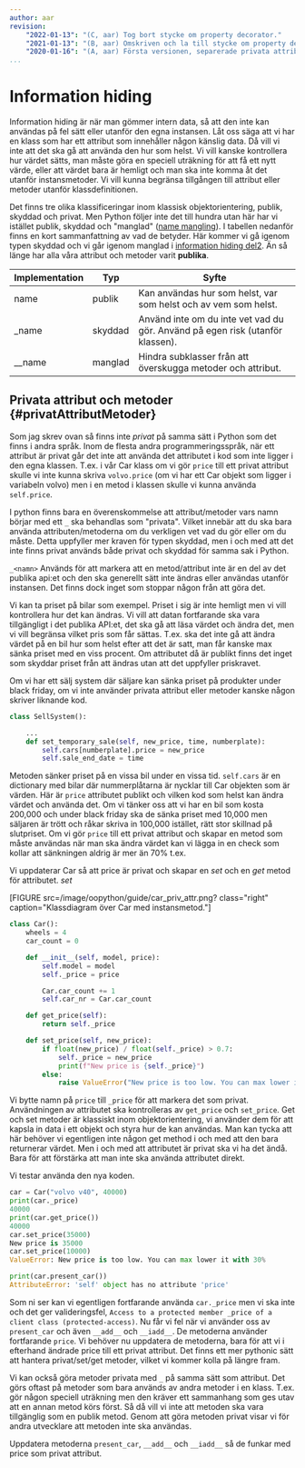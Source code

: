 ```yaml
---
author: aar
revision:
    "2022-01-13": "(C, aar) Tog bort stycke om property decorator."
    "2021-01-13": "(B, aar) Omskriven och la till stycke om property decorator."
    "2020-01-16": "(A, aar) Första versionen, separerade privata attribut från mangling för att få in i kmom01."
...
```

Information hiding
==================================

Information hiding är när man gömmer intern data, så att den inte kan användas på fel sätt eller utanför den egna instansen. Låt oss säga att vi har en klass som har ett attribut som innehåller någon känslig data. Då vill vi inte att det ska gå att använda den hur som helst. Vi vill kanske kontrollera hur värdet sätts, man måste göra en speciell uträkning för att få ett nytt värde, eller att värdet bara är hemligt och man ska inte komma åt det utanför instansmetoder. Vi vill kunna begränsa tillgången till attribut eller metoder utanför klassdefinitionen.

Det finns tre olika klassificeringar inom klassisk objektorientering, publik, skyddad och privat. Men Python följer inte det till hundra utan här har vi istället publik, skyddad och "manglad" ([name mangling](https://docs.python.org/3.7/tutorial/classes.html#private-variables)). I tabellen nedanför finns en kort sammanfattning av vad de betyder. Här kommer vi gå igenom typen skyddad och vi går igenom manglad i [information hiding del2](guide/kom-igang-med-objektorienterad-programmering-i-python/230_information_hiding_2). Än så länge har alla våra attribut och metoder varit **publika**.

| Implementation | Typ     | Syfte                                                                                 |
|----------------|---------|---------------------------------------------------------------------------------------|
| name           | publik  | Kan användas hur som helst, var som helst och av vem som helst.                       |
| _name          | skyddad | Använd inte om du inte vet vad du gör. Använd på egen risk (utanför klassen).         |
| __name         | manglad | Hindra subklasser från att överskugga metoder och attribut.                           |



Privata attribut och metoder {#privatAttributMetoder}
--------------------------------------------------------


Som jag skrev ovan så finns inte _privat_ på samma sätt i Python som det finns i andra språk. Inom de flesta andra programmeringsspråk, när ett attribut är privat går det inte att använda det attributet i kod som inte ligger i den egna klassen. T.ex. i vår Car klass om vi gör `price` till ett privat attribut skulle vi inte kunna skriva `volvo.price` (om vi har ett Car objekt som ligger i variabeln volvo) men i en metod i klassen skulle vi kunna använda `self.price`.

I python finns bara en överenskommelse att attribut/metoder vars namn börjar med ett `_` ska behandlas som "privata". Vilket innebär att du ska bara använda attributen/metoderna om du verkligen vet vad du gör eller om du måste. Detta uppfyller mer kraven för typen skyddad, men i och med att det inte finns privat används både privat och skyddad för samma sak i Python.

`_<namn>` Används för att markera att en metod/attribut inte är en del av det publika api:et och den ska generellt sätt inte ändras eller användas utanför instansen. Det finns dock inget som stoppar någon från att göra det.

Vi kan ta priset på bilar som exempel. Priset i sig är inte hemligt men vi vill kontrollera hur det kan ändras. Vi vill att datan fortfarande ska vara tillgängligt i det publika API:et, det ska gå att läsa värdet och ändra det, men vi vill begränsa vilket pris som får sättas. T.ex. ska det inte gå att ändra värdet på en bil hur som helst efter att det är satt, man får kanske max sänka priset med en viss procent. Om attributet då är publikt finns det inget som skyddar priset från att ändras utan att det uppfyller priskravet.

Om vi har ett sälj system där säljare kan sänka priset på produkter under black friday, om vi inte använder privata attribut eller metoder kanske någon skriver liknande kod.

```python
class SellSystem():

    ...
    def set_temporary_sale(self, new_price, time, numberplate):
        self.cars[numberplate].price = new_price
        self.sale_end_date = time

```

Metoden sänker priset på en vissa bil under en vissa tid. `self.cars` är en dictionary med bilar där nummerplåtarna är nycklar till Car objekten som är värden. Här är `price` attributet publikt och vilken kod som helst kan ändra värdet och använda det. Om vi tänker oss att vi har en bil som kosta 200,000 och under black friday ska de sänka priset med 10,000 men säljaren är trött och råkar skriva in 100,000 istället, rätt stor skillnad på slutpriset. Om vi gör `price` till ett privat attribut och skapar en metod som måste användas när man ska ändra värdet kan vi lägga in en check som kollar att sänkningen aldrig är mer än 70% t.ex.

Vi uppdaterar Car så att price är privat och skapar en *set* och en *get* metod för attributet. *set* 

[FIGURE src=/image/oopython/guide/car_priv_attr.png? class="right" caption="Klassdiagram över Car med instansmetod."]

```python
class Car():
    wheels = 4
    car_count = 0

    def __init__(self, model, price):
        self.model = model
        self._price = price

        Car.car_count += 1
        self.car_nr = Car.car_count

    def get_price(self):
        return self._price

    def set_price(self, new_price):
        if float(new_price) / float(self._price) > 0.7:
            self._price = new_price
            print(f"New price is {self._price}")
        else:
            raise ValueError("New price is too low. You can max lower it with 30%")
```

Vi bytte namn på `price` till `_price` för att markera det som privat. Användningen av attributet ska kontrolleras av `get_price` och `set_price`. Get och set metoder är klassiskt inom objektorientering, vi använder dem för att kapsla in data i ett objekt och styra hur de kan användas. Man kan tycka att här behöver vi egentligen inte någon get method i och med att den bara returnerar värdet. Men i och med att attributet är privat ska vi ha det ändå. Bara för att förstärka att man inte ska använda attributet direkt.

Vi testar använda den nya koden.

```python
car = Car("volvo v40", 40000)
print(car._price)
40000
print(car.get_price())
40000
car.set_price(35000)
New price is 35000
car.set_price(10000)
ValueError: New price is too low. You can max lower it with 30%

print(car.present_car())
AttributeError: 'self' object has no attribute 'price'
```

Som ni ser kan vi egentligen fortfarande använda `car._price` men vi ska inte och det ger valideringsfel, `Access to a protected member _price of a client class (protected-access)`. Nu får vi fel när vi använder oss av `present_car` och även `__add__` och `__iadd__`. De metoderna använder fortfarande `price`. Vi behöver nu uppdatera de metoderna, bara för att vi i efterhand ändrade price till ett privat attribut. Det finns ett mer pythonic sätt att hantera privat/set/get metoder, vilket vi kommer kolla på längre fram.

Vi kan också göra metoder privata med `_` på samma sätt som attribut. Det görs oftast på metoder som bara används av andra metoder i en klass. T.ex. gör någon speciell uträkning men den kräver ett sammanhang som ges utav att en annan metod körs först. Så då vill vi inte att metoden ska vara tillgänglig som en publik metod. Genom att göra metoden privat visar vi för andra utvecklare att metoden inte ska användas.

Uppdatera metoderna `present_car`, `__add__` och `__iadd__` så de funkar med price som privat attribut.



<!-- Pythonic get() och set() {#pythonic}
-------------------------------------

Vi skrev om vår kod vilket gjorde att vi nu har flera metoder som inte längre fungerar. Det är jobbigt och gör att vi behöver uppater våra metoder till att använda `_price` istället för `price`. Vi kan sätta detta i ett större perspektiv. Tänk om vi jobbar i ett stor system med 100+ klasser med 10+ utvecklare som skriver koden. Hur hade vår ändring ovanför påverkat alla andra klasser? All annan kod utanför vår Car klass som använde `price` attributet slutar också att fungera. Vilket gör att med vår ändring hade vi också behöver leta upp alla andra ställen i systemet som använder `price` och uppdatera den koden till att använda vår getter och setter metoder.

Stycket ovanför beskriver hur man gör i de flesta andra OO programmeringsspråken, privata attribut får en `get_attributename` och en `set_attributename` metod. Där get returnerar värdet och set ändrar värdet. Men det ställer ju till problem om vi gör en sen tidigare attribut publik till privat för då ändrar vi på det publika API:et för klassen. Python har så klart ett mer Pythonic sätt att göra det på som dessutom inte introducerar en ändring i det publika API:et.



## property decorator {#property}

Vi lär oss en till decorator, tidigare kollade vi på `@staticmethod` som gör att en metod blir statisk. Nu ska vi lära oss `@property` decorator.

Vi har den gamla lösningen med get och set.

```python
class Car():
    ...
    def __init__(self, model, price):
        ...
        self._price = price

    ...

    def get_price(self):
        return self._price

    def set_price(self, new_price):
        if float(new_price) / float(self._price) > 0.7:
            self._price = new_price
            print(f"New price is {self._price}")
        else:
            raise ValueError("New price is too low. You can max lower it with 30%")

```

Vi börjar med att göra get method pythonic med `@decorator`.

```python
class Car():
    ...
    
    @property
    def price(self):
        print("getter method called")
        return self._price

>>> car = Car("volvo", 200000)
>>> print(car.price)
getter method called
200000
>>> print(car._price)
200000
```

Magic!

`price()` metoden anropas utan att vi skriver med `()`. Det är en av effekterna av `@property` decorator. Vi har `_price` som ett privat attribut och skyddar det samtidigt som vi har kvar det publika API:et med `price`, fast det är egentligen en metod.

Vi gör också set metoden till en decorator.

```python
class Car():
    ...

    @property
    def price(self):
        print("getter method called")
        return self._price

    @price.setter
    def price(self, new_price):
        print("setter method called")
        if float(new_price) / float(self._price) > 0.7:
            self._price = new_price
            return "New price is " + str(self._price)
```

Här använder vi en annan decorator, `@price.setter`. När vi använder `@property` på `price` metoden skapas ett property objekt och `car.price` är egentligen det objektet och inte metoden. Fast det objektet anropar vår metod när koden försöker läsa objektet som ett värde, `car.price`. `@price.setter` gör att set moden för `price` läggs till i price objektet och anropas om koden tilldelar till det objektet, `car.price = x`.

Vi kollar hur det ser ut när vi använder det i koden.

```python
>>> car = Car("volvo", 200000)
>>> car.price = 180000
setter method called
>>> print(car.price)
getter method called
180000
>>> car.price = 50000
setter method called
ValueError: New price is too low. You can max lower it with 30%
```

Python anropar olika metoder baserat på hur vi använder attributet i koden, om vi läser eller tilldelar. Nu har vi samma funktionalitet som med get och set metoden samtidigt som vår kod har kvar det publika API:et vilket gör att vår ändring från publik till privat inte förstör annan kod som använder Car objekt. Även de andra metoderna som inte fungerade förut fungerar igen.

```python
class Car():
    wheels = 4
    car_count = 0

    def __init__(self, model, price):
        self.model = model
        self._price = price

        Car.car_count += 1
        self.car_nr = Car.car_count

    @property
    def price(self):
        print("getter method called")
        return self._price

    @price.setter
    def price(self, new_price):
        print("setter method called")
        if float(new_price) / float(self._price) > 0.7:
            self._price = new_price
        else:
            raise ValueError("New price is too low. You can max lower it with 30%")

    def present_car(self):
        return "The model {m} costs {p}$.".format(
            m=self.model, p=self._price
        )

    def __add__(self, other):
        if isinstance(other, Car):
            return self.price + other.price
        if isinstance(other, int):
            return self.price + other
        raise ValueError("Car doesn't not support addition with object")

    def __iadd__(self, other):
        if isinstance(other, Car):
            self.price += other.price
            return self
        if isinstance(other, int):
            self.price += other
            return self
        raise ValueError("Car doesn't not support addition with object")

    @staticmethod
    def calculate_price_reduction(price):
        return int(price * 0.66)

    def reduce_price(self):
        self.price = self.calculate_price_reduction(self.price)
        return "Priset för {m} är nu {p}.".format(m=self.model, p=self.price)

    @classmethod
    def wheel_message(cls):
        print("A car normally have {nr} wheels".format(nr=cls.wheels))


>>> car = Car("volvo", 200000)
>>> print(car.present_car())
The model volvo costs 200000$.
>>> print(car + 1000)
getter method called
201000
>>> car += 3100
getter method called
setter method called
>>> print(car.price)
getter method called
203100
```

Om ni har svårt att hänga med i alla anrop, kopiera in koden i **Thonny eller annan debugger** och stega igenom koden! Det kommer hjälpa er att förstå koden mycket bättre än att bara titta på den och exekvera den.

För en längre och lite mer djupgående förklaring av `@property` kan ni läsa [Python @property decorator](https://www.programiz.com/python-programming/property). -->
